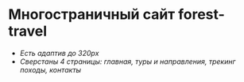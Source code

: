 # Многостраничный сайт forest-travel
+	_Есть адаптив до 320px_
+	_Сверстаны 4 страницы: главная, туры и направления, трекинг походы, контакты_



